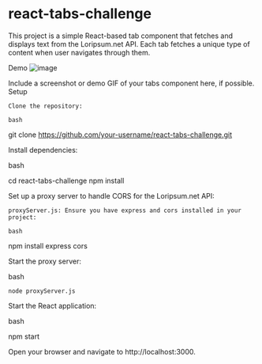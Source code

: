 # react-tabs-challenge

This project is a simple React-based tab component that fetches and displays text from the Loripsum.net API. Each tab fetches a unique type of content when user navigates through them.


Demo
![image](https://github.com/user-attachments/assets/77e871a9-7a42-47f5-9070-2336d4cda854)


Include a screenshot or demo GIF of your tabs component here, if possible.
Setup

    Clone the repository:

    bash

git clone https://github.com/your-username/react-tabs-challenge.git

Install dependencies:

bash

cd react-tabs-challenge
npm install

Set up a proxy server to handle CORS for the Loripsum.net API:

    proxyServer.js: Ensure you have express and cors installed in your project:

    bash

npm install express cors

Start the proxy server:

bash

    node proxyServer.js

Start the React application:

bash

npm start

Open your browser and navigate to http://localhost:3000.
